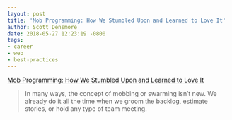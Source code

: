 ```yaml
---
layout: post
title: 'Mob Programming: How We Stumbled Upon and Learned to Love It'
author: Scott Densmore
date: 2018-05-27 12:23:19 -0800
tags:
- career
- web
- best-practices
---
```


[Mob Programming: How We Stumbled Upon and Learned to Love It](https://spin.atomicobject.com/2018/05/23/mob-programming-story/)

>In many ways, the concept of mobbing or swarming isn’t new. We already do it all the time when we groom the backlog, estimate stories, or hold any type of team meeting.
